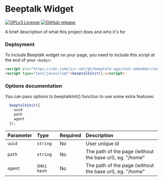 
# Beeptalk Widget

[![GPLv3 License](https://img.shields.io/badge/License-GPL%20v3-yellow.svg)](https://opensource.org/licenses/) 
[![GitHub release](https://img.shields.io/badge/release-v0.0.1-orange)](https://github.com/beeptalk-app/chat-embedder/releases)


A brief description of what this project does and who it's for


### Deployment

To include Beeptalk widget on your page, you need to include this script at the end of your `<body>`:

```html
<script src="https://cdn.jsdelivr.net/gh/beeptalk-app/chat-embedder/index.js"></script>
<script type="text/javascript">beeptalkInit();</script>
```


### Options documentation

You can pass options to beeptalkInit() function to use some extra features:

```js
  beeptalkInit({
    uuid
    path
    agent
  });
```

| Parameter | Type     | Required      | Description                |
| :-------- | :------- | :------------ | :------------------------- |
| `uuid` | `string` | No |  User unique id |
| `path` | `string` | No |  The path of the page (without the base url), eg. "/home" |
| `agent` | `SHA1 hash` | No |  The path of the page (without the base url), eg. "/home" |


